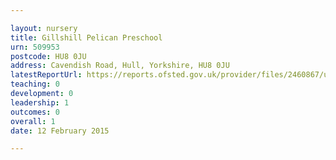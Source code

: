 ```yaml
---

layout: nursery
title: Gillshill Pelican Preschool
urn: 509953
postcode: HU8 0JU
address: Cavendish Road, Hull, Yorkshire, HU8 0JU
latestReportUrl: https://reports.ofsted.gov.uk/provider/files/2460867/urn/509953.pdf
teaching: 0
development: 0
leadership: 1
outcomes: 0
overall: 1
date: 12 February 2015

---
```

